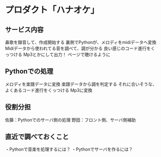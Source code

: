 # プロダクト「ハナオケ」

## サービス内容
鼻歌を録音して、作成開始する
裏側でPythonが、メロディをmidiデータへ変換
Midiデータから使われてる音を調べて、調が分かる
良い感じのコード進行をくっつける
Mp3とかにして出力！
ページで聴けるように

## Pythonでの処理
メロディを楽譜データに変換
楽譜データから調を判定する
それに合いそうな、よくあるコード進行をくっつける
Mp3に変換

## 役割分担
佐藤：Pythonでのサーバ側の処理
野田：フロント側、サーバ側補助

## 直近で調べておくこと
・Pythonで音楽を処理するには？
・Pythonでサーバを作るには？
